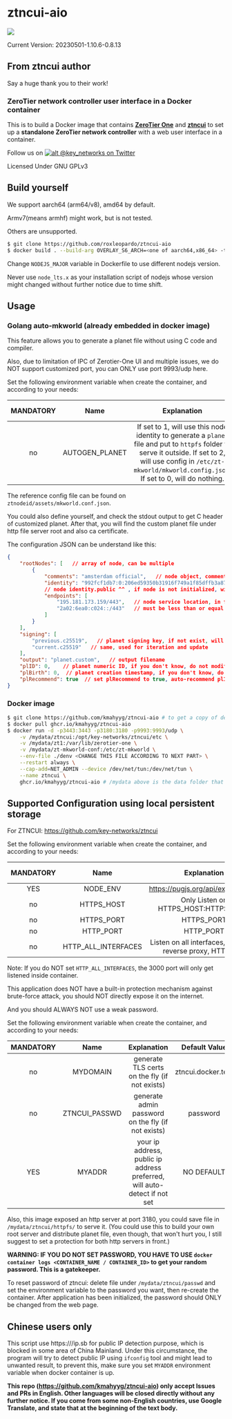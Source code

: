 # ztncui-aio

![](https://github.com/kmahyyg/ztncui-aio/actions/workflows/docker4commit.yml/badge.svg)

Current Version: 20230501-1.10.6-0.8.13

## From ztncui author

Say a huge thank you to their work!

### ZeroTier network controller user interface in a Docker container

This is to build a Docker image that contains **[ZeroTier One](https://www.zerotier.com/download.shtml)** and **[ztncui](https://key-networks.com/ztncui)** to set up a **standalone ZeroTier network controller** with a web user interface in a container.

Follow us on [![alt @key_networks on Twitter](https://i.imgur.com/wWzX9uB.png)](https://twitter.com/key_networks)

Licensed Under GNU GPLv3

## Build yourself

We support aarch64 (arm64/v8), amd64 by default. 

Armv7(means armhf) might work, but is not tested. 

Others are unsupported.

```bash
$ git clone https://github.com/roxleopardo/ztncui-aio
$ docker build . --build-arg OVERLAY_S6_ARCH=<one of aarch64,x86_64> -t smsolucoes/ztncui-aio
```

Change `NODEJS_MAJOR` variable in Dockerfile to use different nodejs version.

Never use `node_lts.x` as your installation script of nodejs whose version might changed without further notice due to time shift.

## Usage

### Golang auto-mkworld (already embedded in docker image)

This feature allows you to generate a planet file without using C code and compiler.

Also, due to limitation of IPC of Zerotier-One UI and multiple issues, we do NOT support customized port, you can ONLY use port 9993/udp here.

Set the following environment variable when create the container, and according to your needs:

| MANDATORY | Name | Explanation | Default Value |
|:--------:|:--------:|:--------:|:--------:|
| no | AUTOGEN_PLANET | If set to 1, will use this node identity to generate a `planet` file and put to `httpfs` folder to serve it outside. If set to 2, will use config in `/etc/zt-mkworld/mkworld.config.json`. If set to 0, will do nothing. | 0 |

The reference config file can be found on `ztnodeid/assets/mkworld.conf.json`. 

You could also define yourself, and check the stdout output to get C header of customized planet. After that, you will find the custom planet file under http file server root and also ca certificate.

The configuration JSON can be understand like this:

```json
{
    "rootNodes": [   // array of node, can be multiple
        {
            "comments": "amsterdam official",   // node object, comment, will auto generate if AUTOGEN_PLANET=1
            "identity": "992fcf1db7:0:206ed59350b31916f749a1f85dffb3a8787dcbf83b8c6e9448d4e3ea0e3369301be716c3609344a9d1533850fb4460c50af43322bcfc8e13d3301a1f1003ceb6",  
            // node identity.public ^^ , if node is not initialized, will initialize at the container start
            "endpoints": [
                "195.181.173.159/443",   // node service location, in format: ip/port, will auto generate if AUTOGEN_PLANET=1
                "2a02:6ea0:c024::/443"   // must be less than or equal to two endpoints, one for IPv4, one for IPv6. if you have multiple IP, set multiple node with different identity.
            ]
        }
    ],
    "signing": [
        "previous.c25519",   // planet signing key, if not exist, will generate
        "current.c25519"   // same, used for iteration and update
    ],
    "output": "planet.custom",   // output filename
    "plID": 0,    // planet numeric ID, if you don't know, do not modify, and set plRecommend to true
    "plBirth": 0,  // planet creation timestamp, if you don't know, do not modify, and set plRecommend to true
    "plRecommend": true  // set plRecommend to true, auto-recommend plID, plBirth value. For more details, read mkworld source code in zerotier-one official repo
}
```

### Docker image

```bash
$ git clone https://github.com/kmahyyg/ztncui-aio # to get a copy of denv file, otherwise make your own
$ docker pull ghcr.io/kmahyyg/ztncui-aio
$ docker run -d -p3443:3443 -p3180:3180 -p9993:9993/udp \
    -v /mydata/ztncui:/opt/key-networks/ztncui/etc \
    -v /mydata/zt1:/var/lib/zerotier-one \
    -v /mydata/zt-mkworld-conf:/etc/zt-mkworld \
    --env-file ./denv <CHANGE THIS FILE ACCORDING TO NEXT PART> \
    --restart always \
    --cap-add=NET_ADMIN --device /dev/net/tun:/dev/net/tun \
    --name ztncui \
    ghcr.io/kmahyyg/ztncui-aio # /mydata above is the data folder that you use to save the supporting files
```

## Supported Configuration using local persistent storage

For ZTNCUI: https://github.com/key-networks/ztncui

Set the following environment variable when create the container, and according to your needs:

| MANDATORY | Name | Explanation | Default Value |
|:--------:|:--------:|:--------:|:--------:|
| YES | NODE_ENV | https://pugjs.org/api/express.html | production |
| no | HTTPS_HOST | Only Listen on HTTPS_HOST:HTTPS_PORT | NO DEFAULT |
| no | HTTPS_PORT | HTTPS_PORT | 3443 |
| no | HTTP_PORT | HTTP_PORT | 3000 |
| no | HTTP_ALL_INTERFACES | Listen on all interfaces, useful for reverse proxy, HTTP only | NO DEFAULT |

Note: If you do NOT set `HTTP_ALL_INTERFACES`, the 3000 port will only get listened inside container.

This application does NOT have a built-in protection mechanism against brute-force attack, you should NOT directly expose it on the internet.

And you should ALWAYS NOT use a weak password.

Set the following environment variable when create the container, and according to your needs:

| MANDATORY | Name | Explanation | Default Value |
|:--------:|:--------:|:--------:|:--------:|
| no | MYDOMAIN | generate TLS certs on the fly (if not exists) | ztncui.docker.test |
| no | ZTNCUI_PASSWD | generate admin password on the fly (if not exists) | password |
| YES | MYADDR | your ip address, public ip address preferred, will auto-detect if not set | NO DEFAULT |

Also, this image exposed an http server at port 3180, you could save file in `/mydata/ztncui/httpfs/` to serve it. 
(You could use this to build your own root server and distribute planet file, even though, that won't hurt you, I still suggest to set a protection for both http servers in front.)

**WARNING: IF YOU DO NOT SET PASSWORD, YOU HAVE TO USE `docker container logs <CONTAINER_NAME / CONTAINER_ID>` to get your random password. This is a gatekeeper.**

To reset password of ztncui: delete file under `/mydata/ztncui/passwd` and set the environment variable to the password you want, then re-create the container. After application has been initialized, the password should ONLY be changed from the web page.

## Chinese users only

This script use https:///ip.sb for public IP detection purpose, which is blocked in some area of China Mainland. Under this circumstance, the program will try to detect public IP using `ifconfig` tool and might lead to unwanted result, to prevent this, make sure you set `MYADDR` environment variable when docker container is up.

**This repo (https://github.com/kmahyyg/ztncui-aio) only accept Issues and PRs in English. Other languages will be closed directly without any further notice. If you come from some non-English countries, use Google Translate, and state that at the beginning of the text body.**

